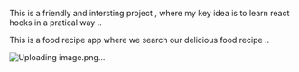 This is a friendly and intersting project , where my key idea is to learn react hooks in a pratical way ..

This is a food recipe app where we search our delicious food recipe ..

![Uploading image.png…]()
